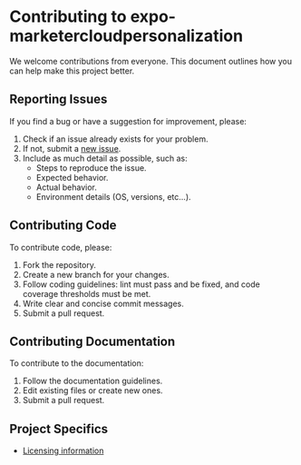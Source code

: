 # Contributing to expo-marketercloudpersonalization

We welcome contributions from everyone. This document outlines how you can help make this project better.

## Reporting Issues

If you find a bug or have a suggestion for improvement, please:

1.  Check if an issue already exists for your problem.
2.  If not, submit a [new issue](https://github.com/BTrottAtWork/expo-marketercloudpersonalization/issues/new/choose).
3.  Include as much detail as possible, such as:
    *   Steps to reproduce the issue.
    *   Expected behavior.
    *   Actual behavior.
    *   Environment details (OS, versions, etc...).

## Contributing Code

To contribute code, please:

1.  Fork the repository.
2.  Create a new branch for your changes.
3.  Follow coding guidelines: lint must pass and be fixed, and code coverage thresholds must be met.
4.  Write clear and concise commit messages.
5.  Submit a pull request.

## Contributing Documentation

To contribute to the documentation:

1.  Follow the documentation guidelines.
2.  Edit existing files or create new ones.
3.  Submit a pull request.

## Project Specifics

*   [Licensing information](https://github.com/BTrottAtWork/expo-marketercloudpersonalization/blob/main/LICENSE)

